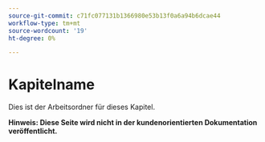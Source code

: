 ```yaml
---
source-git-commit: c71fc077131b1366980e53b13f0a6a94b6dcae44
workflow-type: tm+mt
source-wordcount: '19'
ht-degree: 0%

---
```

# Kapitelname

Dies ist der Arbeitsordner für dieses Kapitel.

**Hinweis: Diese Seite wird nicht in der kundenorientierten Dokumentation veröffentlicht.**
